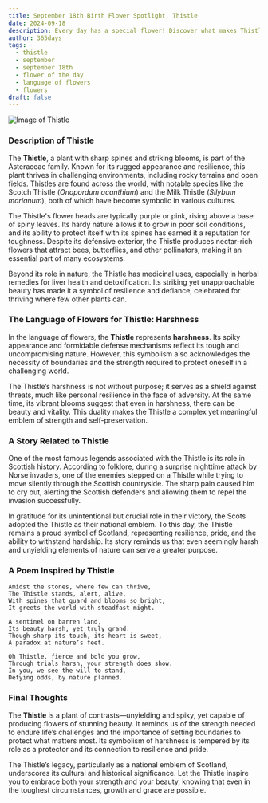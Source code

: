```yaml
---
title: September 18th Birth Flower Spotlight, Thistle
date: 2024-09-18
description: Every day has a special flower! Discover what makes Thistle unique as today’s birth flower and its symbolic meaning.
author: 365days
tags:
  - thistle
  - september
  - september 18th
  - flower of the day
  - language of flowers
  - flowers
draft: false
---
```


![Image of Thistle](https://cdn.pixabay.com/photo/2018/07/05/02/49/thistle-3517440_1280.jpg#center)


### Description of Thistle

The **Thistle**, a plant with sharp spines and striking blooms, is part of the Asteraceae family. Known for its rugged appearance and resilience, this plant thrives in challenging environments, including rocky terrains and open fields. Thistles are found across the world, with notable species like the Scotch Thistle (_Onopordum acanthium_) and the Milk Thistle (_Silybum marianum_), both of which have become symbolic in various cultures.

The Thistle's flower heads are typically purple or pink, rising above a base of spiny leaves. Its hardy nature allows it to grow in poor soil conditions, and its ability to protect itself with its spines has earned it a reputation for toughness. Despite its defensive exterior, the Thistle produces nectar-rich flowers that attract bees, butterflies, and other pollinators, making it an essential part of many ecosystems.

Beyond its role in nature, the Thistle has medicinal uses, especially in herbal remedies for liver health and detoxification. Its striking yet unapproachable beauty has made it a symbol of resilience and defiance, celebrated for thriving where few other plants can.

### The Language of Flowers for Thistle: Harshness

In the language of flowers, the **Thistle** represents **harshness**. Its spiky appearance and formidable defense mechanisms reflect its tough and uncompromising nature. However, this symbolism also acknowledges the necessity of boundaries and the strength required to protect oneself in a challenging world.

The Thistle’s harshness is not without purpose; it serves as a shield against threats, much like personal resilience in the face of adversity. At the same time, its vibrant blooms suggest that even in harshness, there can be beauty and vitality. This duality makes the Thistle a complex yet meaningful emblem of strength and self-preservation.

### A Story Related to Thistle

One of the most famous legends associated with the Thistle is its role in Scottish history. According to folklore, during a surprise nighttime attack by Norse invaders, one of the enemies stepped on a Thistle while trying to move silently through the Scottish countryside. The sharp pain caused him to cry out, alerting the Scottish defenders and allowing them to repel the invasion successfully.

In gratitude for its unintentional but crucial role in their victory, the Scots adopted the Thistle as their national emblem. To this day, the Thistle remains a proud symbol of Scotland, representing resilience, pride, and the ability to withstand hardship. Its story reminds us that even seemingly harsh and unyielding elements of nature can serve a greater purpose.

### A Poem Inspired by Thistle

```
Amidst the stones, where few can thrive,  
The Thistle stands, alert, alive.  
With spines that guard and blooms so bright,  
It greets the world with steadfast might.  

A sentinel on barren land,  
Its beauty harsh, yet truly grand.  
Though sharp its touch, its heart is sweet,  
A paradox at nature’s feet.  

Oh Thistle, fierce and bold you grow,  
Through trials harsh, your strength does show.  
In you, we see the will to stand,  
Defying odds, by nature planned.  
```

### Final Thoughts

The **Thistle** is a plant of contrasts—unyielding and spiky, yet capable of producing flowers of stunning beauty. It reminds us of the strength needed to endure life’s challenges and the importance of setting boundaries to protect what matters most. Its symbolism of harshness is tempered by its role as a protector and its connection to resilience and pride.

The Thistle’s legacy, particularly as a national emblem of Scotland, underscores its cultural and historical significance. Let the Thistle inspire you to embrace both your strength and your beauty, knowing that even in the toughest circumstances, growth and grace are possible.


